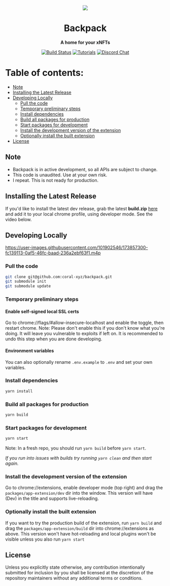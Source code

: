 <div align="center">

  <img src="/assets/backpack.png" />

  <h1>Backpack</h1>

  <p>
    <strong>A home for your xNFTs</strong>
  </p>

  <p>
    <a href="https://github.com/coral-xyz/backpack/actions"><img alt="Build Status" src="https://github.com/coral-xyz/backpack/actions/workflows/pull_request.yml/badge.svg" /></a>
    <a href="https://docs.xnft.gg"><img alt="Tutorials" src="https://img.shields.io/badge/docs-tutorials-blueviolet" /></a>
    <a href="https://discord.gg/w9P85Y9yBR"><img alt="Discord Chat" src="https://img.shields.io/badge/chat-discord-blueviolet" /></a>
  </p>
</div>

# Table of contents:

- [Note](#note)
- [Installing the Latest Release](#installing-the-latest-release)
- [Developing Locally](#developing-locally)
  - [Pull the code](#pull-the-code)
  - [Temporary preliminary steps](temporary-preliminary-steps)
  - [Install dependencies](install-dependencies)
  - [Build all packages for production](build-all-packages-for-production)
  - [Start packages for development](start-packages-for-development)
  - [Install the development version of the extension](install-the-development-version-of-the-extension)
  - [Optionally install the built extension](optionally-install-the-built-extension)
- [License](#license)




## Note

- Backpack is in active development, so all APIs are subject to change.
- This code is unaudited. Use at your own risk.
- I repeat. This is not ready for production.

## Installing the Latest Release

If you'd like to install the latest dev release, grab the latest **build.zip** [here](https://github.com/coral-xyz/backpack/releases)
and add it to your local chrome profile, using developer mode. See the video below.

## Developing Locally

https://user-images.githubusercontent.com/101902546/173857300-fc139113-0af5-46fc-baad-236a2ebf63f1.m4p

###  Pull the code

```bash
git clone git@github.com:coral-xyz/backpack.git
git submodule init
git submodule update
```

### Temporary preliminary steps

#### Enable self-signed local SSL certs

Go to chrome://flags/#allow-insecure-localhost and enable the toggle, then restart chrome. Note: Please don't enable this if you don't know what you're doing. It will leave you vulnerable to exploits if left on. It is recommended to undo this step when you are done developing.

#### Environment variables

You can also optionally rename `.env.example` to `.env` and set your own variables.

###  Install dependencies

```bash
yarn install
```

###  Build all packages for production

```bash
yarn build
```

###  Start packages for development

```bash
yarn start
```

Note: In a fresh repo, you should run `yarn build` before `yarn start`.

_If you run into issues with builds try running `yarn clean` and then start again._

### Install the development version of the extension

Go to chrome://extensions, enable developer mode (top right) and drag the `packages/app-extension/dev` dir into the window. This version will have (Dev) in the title and supports live-reloading.

### Optionally install the built extension

If you want to try the production build of the extension, run `yarn build` and drag the `packages/app-extension/build` dir into chrome://extensions as above. This version won't have hot-reloading and local plugins won't be visible unless you also run `yarn start`

## License

Unless you explicitly state otherwise, any contribution intentionally submitted for inclusion by you shall be licensed at the discretion of the repository maintainers without any additional terms or conditions.
